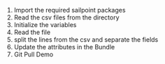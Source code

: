 
1. Import the required sailpoint packages
2. Read the csv files from the directory
3. Initialize the variables 
4. Read the file
5. split the lines from the csv and separate the fields
6. Update the attributes in the Bundle
7. Git Pull Demo
